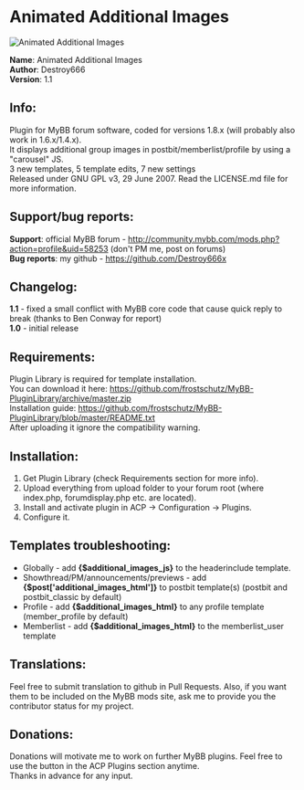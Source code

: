 **Animated Additional Images**
===============

![Animated Additional Images](https://raw.github.com/Destroy666x/MyBB-Animated-Additional-Images/master/preview1.png "Preview")

**Name**: Animated Additional Images  
**Author**: Destroy666  
**Version**: 1.1  

**Info**:
---------

Plugin for MyBB forum software, coded for versions 1.8.x (will probably also work in 1.6.x/1.4.x).  
It displays additional group images in postbit/memberlist/profile by using a "carousel" JS.  
3 new templates, 5 template edits, 7 new settings  
Released under GNU GPL v3, 29 June 2007. Read the LICENSE.md file for more information.  

**Support/bug reports**: 
------------------------

**Support**: official MyBB forum - http://community.mybb.com/mods.php?action=profile&uid=58253 (don't PM me, post on forums)  
**Bug reports**: my github - https://github.com/Destroy666x  

**Changelog**:
--------------

**1.1** - fixed a small conflict with MyBB core code that cause quick reply to break (thanks to Ben Conway for report)  
**1.0** - initial release  

**Requirements**:
-----------------

Plugin Library is required for template installation.  
You can download it here: https://github.com/frostschutz/MyBB-PluginLibrary/archive/master.zip  
Installation guide: https://github.com/frostschutz/MyBB-PluginLibrary/blob/master/README.txt  
After uploading it ignore the compatibility warning.  

**Installation**:
-----------------

1. Get Plugin Library (check Requirements section for more info).
2. Upload everything from upload folder to your forum root (where index.php, forumdisplay.php etc. are located).
3. Install and activate plugin in ACP -> Configuration -> Plugins.
4. Configure it.

**Templates troubleshooting**:
------------------------------

* Globally - add **{$additional_images_js}** to the headerinclude template.
* Showthread/PM/announcements/previews - add **{$post['additional_images_html']}** to postbit template(s) (postbit and postbit_classic by default)
* Profile - add **{$additional_images_html}** to any profile template (member_profile by default)
* Memberlist - add **{$additional_images_html}** to the memberlist_user template

**Translations**:
-----------------

Feel free to submit translation to github in Pull Requests. Also, if you want them to be included on the MyBB mods site, ask me to provide you the contributor status for my project.

**Donations**:
-------------

Donations will motivate me to work on further MyBB plugins. Feel free to use the button in the ACP Plugins section anytime.  
Thanks in advance for any input.